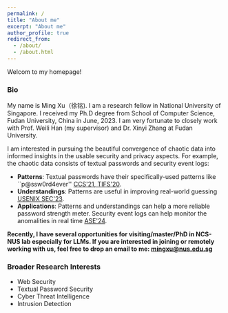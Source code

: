 ```yaml
---
permalink: /
title: "About me"
excerpt: "About me"
author_profile: true
redirect_from: 
  - /about/
  - /about.html
---
```


Welcom to my homepage!

### Bio
My name is Ming Xu（徐铭). I am a research fellow in National University of Singapore. I received my Ph.D degree from School of Computer Science, Fudan University, China in June, 2023. I am very fortunate to closely work with Prof. Weili Han (my supervisor) and Dr. Xinyi Zhang at Fudan University. 

I am interested in pursuing the beautiful convergence of chaotic data into informed insights in the usable security and privacy aspects. For example, the chaotic data consists of textual passwords and security event logs:

  - **Patterns**: Textual passwords have their specifically-used patterns like ``p@ssw0rd4ever'' [CCS'21, TIFS'20](https://dl.acm.org/doi/10.1145/3460120.3484743).
  - **Understandings**: Patterns are useful in improving real-world guessing [USENIX SEC'23](https://www.usenix.org/conference/usenixsecurity23/presentation/xu-ming).  
  - **Applications**: Patterns and understandings can help a more reliable password strength meter. Security event logs can help monitor the anomalities in real time [ASE'24](https://ming-xu-research.github.io/). 



**Recently, I have several opportunities for visiting/master/PhD in NCS-NUS lab especially for LLMs. If you are interested in joining or remotely working with us, feel free to drop an email to me: mingxu@nus.edu.sg**



### Broader Research Interests  

- Web Security  
- Textual Password Security
- Cyber Threat Intelligence
- Intrusion Detection 











